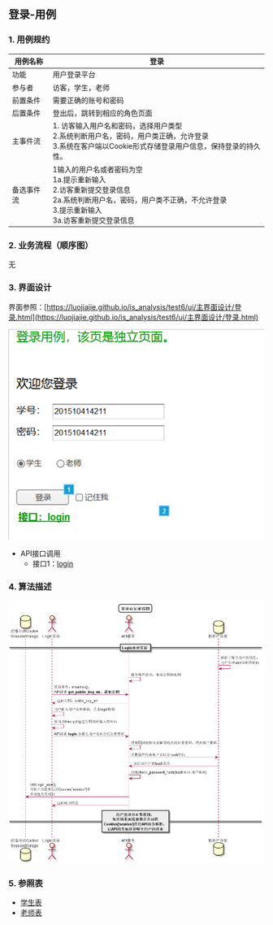 ## 登录-用例

### 1. 用例规约

用例名称 | 登录
---|---
功能 | 用户登录平台 
参与者 | 访客，学生，老师 
前置条件 | 需要正确的账号和密码 
后置条件 | 登出后，跳转到相应的角色页面 
主事件流 | 1. 访客输入用户名和密码，选择用户类型 <br>2.系统判断用户名，密码，用户类正确，允许登录<br>3.系统在客户端以Cookie形式存储登录用户信息，保持登录的持久性。
备选事件流 | 1输入的用户名或者密码为空 <br>1a.提示重新输入 <br>2.访客重新提交登录信息 <br>2a.系统判断用户名，密码，用户类不正确，不允许登录 <br>3.提示重新输入 <br>3a.访客重新提交登录信息 

### 2. 业务流程（顺序图）
无

### 3. 界面设计

界面参照：[https://luojiajie.github.io/is_analysis/test6/ui/主界面设计/登录.html](https://luojiajie.github.io/is_analysis/test6/ui/主界面设计/登录.html)

![登录](../ui/登录.png)

- API接口调用
    - 接口1：[login](../接口/login.md)

### 4. 算法描述
![](./图片/登录算法描述.png)


### 5. 参照表
- [学生表](../数据库设计.md)
- [老师表](../数据库设计.md)
